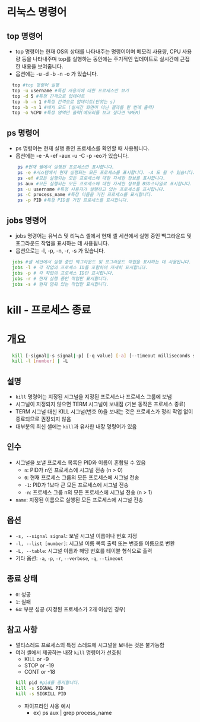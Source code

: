 # 리눅스 명령어

## top 명령어
  + top 명령어는 현재 OS의 상태를 나타내주는 명령어이며 메모리 사용량, CPU 사용량 등을 나타내주며 top를 실행하는 동안에는 주기적인 업데이트로 실시간에 근접한 내용을 보여줍니다.
  + 옵션에는 -u -d -b -n -o 가 있습니다.
  ```bash
    top #top 명령어 실행
    top -u username #특정 사용자에 대한 프로세스만 보기
    top -d 5 #특정 간격으로 업데이트
    top -b -n 1 #특정 간격으로 업데이트(단위는 s)
    top -b -n 1 #배치 모드 (실시간 화면이 아닌 결과를 한 번에 출력)
    top -o %CPU #특정 영역만 출력(메모리를 보고 싶다면 %MEM)
  ```
## ps 명령어
  +  ps 명령어는 현재 실행 중인 프로세스를 확인할 때 사용됩니다. 
  + 옵션에는 -e -A -ef -aux -u -C -p -eo가 있습니다.
  ```bash 
      ps #현재 쉘에서 실행된 프로세스만 표시합니다.
      ps -e #시스템에서 현재 실행되는 모든 프로세스를 표시합니다. -A 도 될 수 있습니다.
      ps -ef #모든 실행되는 모든 프로세스에 대한 자세한 정보를 표시합니다.
      ps aux #모든 실행되는 모든 프로세스에 대한 자세한 정보를 BSD스타일로 표시합니다.
      ps -u username #특정 사용자가 실행하고 있는 프로세스를 표시합니다.
      ps -C process_name #특정 이름을 가진 프로세스를 표시합니다.
      ps -p PID #특정 PID를 가진 프로세스를 표시합니다.
  ```
## jobs 명령어
  + jobs 명령어는 유닉스 및 리눅스 셸에서 현재 셸 세션에서 실행 중인 백그라운드 및               포그라운드 작업을 표시하는 데 사용됩니다.
  + 옵션으로는 -l, -p, -n, -r, -s 가 있습니다.
  ```bash
    jobs #셸 세션에서 실행 중인 백그라운드 및 포그라운드 작업을 표시하는 데 사용됩니다. 
    jobs -l # 각 작업의 프로세스 ID를 포함하여 자세히 표시합니다.
    jobs -p # 각 작업의 프로세스 ID만 표시합니다.
    jobs -r # 현재 실행 중인 작업만 표시합니다.
    jobs -s # 현재 멈춰 있는 작업만 표시합니다.
  ```
# kill - 프로세스 종료

# 개요
```bash
  kill [-signal|-s signal|-p] [-q value] [-a] [--timeout milliseconds signal] [--] pid|name...
  kill -l [number] | -L
```
## 설명
- `kill` 명령어는 지정된 시그널을 지정된 프로세스나 프로세스 그룹에 보냄
- 시그널이 지정되지 않으면 TERM 시그널이 보내짐 (기본 동작은 프로세스 종료)
- TERM 시그널 대신 KILL 시그널(번호 9)을 보내는 것은 프로세스가 정리 작업 없이 종료되므로 권장되지 않음
- 대부분의 최신 셸에는 `kill`과 유사한 내장 명령어가 있음

## 인수
- 시그널을 보낼 프로세스 목록은 PID와 이름이 혼합될 수 있음
  - `n`: PID가 n인 프로세스에 시그널 전송 (n > 0)
  - `0`: 현재 프로세스 그룹의 모든 프로세스에 시그널 전송
  - `-1`: PID가 1보다 큰 모든 프로세스에 시그널 전송
  - `-n`: 프로세스 그룹 n의 모든 프로세스에 시그널 전송 (n > 1)
- `name`: 지정된 이름으로 실행된 모든 프로세스에 시그널 전송

## 옵션
- `-s, --signal signal`: 보낼 시그널 이름이나 번호 지정
- `-l, --list [number]`: 시그널 이름 목록 출력 또는 번호를 이름으로 변환
- `-L, --table`: 시그널 이름과 해당 번호를 테이블 형식으로 출력
- 기타 옵션: `-a`, `-p`, `-r`, `--verbose`, `-q`, `--timeout`

## 종료 상태
- `0`: 성공
- `1`: 실패 
- `64`: 부분 성공 (지정된 프로세스가 2개 이상인 경우)

## 참고 사항
- 멀티스레드 프로세스의 특정 스레드에 시그널을 보내는 것은 불가능함
- 여러 셸에서 제공하는 내장 `kill` 명령어가 선호됨
    + KILL or -9
    + STOP or -19
    + CONT or -18
  ```bash
  kill pid #pid를 중지합니다.
  kill -s SIGNAL PID 
  kill -s SIGKILL PID

  ```
  + 파이프라인 사용 예시
    + ex) ps aux | grep process_name
